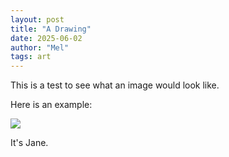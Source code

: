 ```yaml
---
layout: post
title: "A Drawing"
date: 2025-06-02
author: "Mel"
tags: art
---
```


This is a test to see what an image would look like.

Here is an example:

<img class="imglarge" src="{{site.baseurl}}/assets/images/janger.png">

It's Jane.